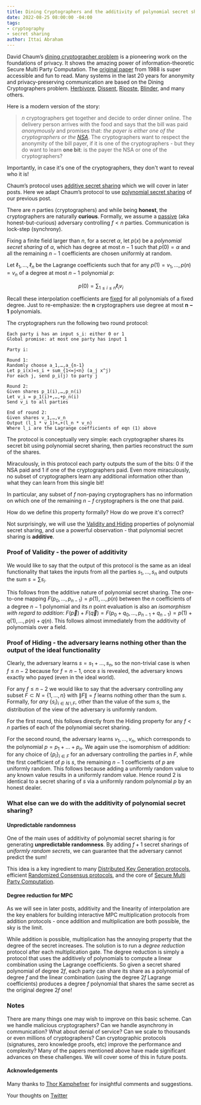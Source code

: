 ```yaml
---
title: Dining Cryptographers and the additivity of polynomial secret sharing
date: 2022-08-25 08:00:00 -04:00
tags:
- cryptography
- secret sharing
author: Ittai Abraham
---
```


David Chaum’s [dining cryptographer problem](https://en.wikipedia.org/wiki/Dining_cryptographers_problem) is a pioneering work on the foundations of privacy. It shows the amazing power of information-theoretic Secure Multi Party Computation. The [original paper](https://users.ece.cmu.edu/~adrian/731-sp04/readings/dcnets.html) from 1988 is super accessible and fun to read. Many systems in the last 20 years for anonymity and privacy-preserving communication are based on the Dining Cryptographers problem. [Herbivore](https://www.cs.cornell.edu/people/egs/herbivore/documentation.html), [Dissent](https://dedis.cs.yale.edu/dissent/), [Riposte](https://arxiv.org/pdf/1503.06115.pdf), [Blinder](https://eprint.iacr.org/2020/248.pdf), and many others.

Here is a modern version of the story:

> $n$ cryptographers get together and decide to order dinner online. The delivery person arrives with the food and says that the bill was paid *anonymously* and promises that: *the payer is either one of the cryptographers or the [NSA](https://www.nsa.gov)*.
> The cryptographers want to respect the anonymity of the bill payer, if it is one of the cryptographers - but they do want to learn **one bit**: is the payer the NSA or one of the cryptographers?

Importantly, in case it's one of the cryptographers, they don't want to reveal who it is!

Chaum’s protocol uses [additive secret sharing](https://www1.cs.columbia.edu/~tal/4261/F19/secretsharingf19.pdf) which we will cover in later posts. Here we adapt Chaum’s protocol to use [polynomial secret sharing](https://decentralizedthoughts.github.io/2020-07-17-polynomial-secret-sharing-and-the-lagrange-basis/) of our previous post. 

There are $n$ parties (cryptographers) and while being **honest**, the cryptographers are naturally **curious**. Formally, we assume a [passive](https://decentralizedthoughts.github.io/2019-06-07-modeling-the-adversary/) (aka honest-but-curious) adversary controlling $f<n$ parties. Communication is lock-step (synchrony).

Fixing a finite field larger than $n$, for a secret $\alpha$, let $p(x)$ be a *polynomial secret sharing* of $\alpha$, which has degree at most $n-1$ such that $p(0)=\alpha$ and all the remaining $n-1$ coefficients are chosen uniformly at random.

Let $\ell_1,\dots,\ell_n$ be the Lagrange coefficients such that for any $p(1)=v_1,\dots,p(n)=v_n$ of a degree at most $n-1$ polynomial $p$:

$$
p(0)= \sum_{1 \leq i \leq n} \ell_i v_i
$$

Recall these interpolation coefficients are [fixed](https://decentralizedthoughts.github.io/2020-07-17-polynomial-secret-sharing-and-the-lagrange-basis/) for all polynomials of a fixed degree. Just to re-emphasize: the $\mathbf{n}$ cryptographers use degree at most $\mathbf{n{-}1}$ polynomials.


The cryptographers run the following two round protocol:
```
Each party i has an input s_i: either 0 or 1
Global promise: at most one party has input 1

Party i:

Round 1:
Randomly choose a_1,…,a_{n-1}
Let p_i(x)=s_i + sum_{1<=j<n} (a_j x^j)
For each j, send p_i(j) to party j

Round 2:
Given shares p_1(i),…,p_n(i)
Let v_i = p_1(i)+,…,+p_n(i)
Send v_i to all parties

End of round 2:
Given shares v_1,…,v_n
Output (l_1 * v_1)+…+(l_n * v_n)
Where l_i are the Lagrange coefficients of eqn (1) above
```

The protocol is conceptually very simple: each cryptographer shares its secret bit using polynomial secret sharing, then parties reconstruct the *sum* of the shares.

Miraculously, in this protocol each party outputs the sum of the bits: $0$ if the NSA paid and $1$ if one of the cryptographers paid. Even more miraculously, no subset of cryptographers learn any additional information other than what they can learn from this single bit!

In particular, any subset of $f$ non-paying cryptographers has no information on which one of the remaining $n-f$ cryptographers is the one that paid.

How do we define this property formally? How do we prove it's correct?

Not surprisingly, we will use the [Validity and Hiding](https://decentralizedthoughts.github.io/2020-07-17-polynomial-secret-sharing-and-the-lagrange-basis/) properties of polynomial secret sharing, and use a powerful observation - that polynomial secret sharing is **additive**.

### Proof of Validity - the power of additivity

We would like to say that the output of this protocol is the same as an ideal functionality that takes the inputs from all the parties $s_1,\dots,s_n$ and outputs the sum $s= \sum s_i$.

This follows from the additive nature of polynomial secret sharing. The one-to-one mapping $F(p_0, \dots,p_{n-1})=p(1),\dots, p(n)$ between the $n$ coefficients of a degree $n-1$ polynomial and its $n$ point evaluation is also an *isomorphism with regard to addition*: $F( \vec{p} )+F( \vec{q} ) = F(p_0+q_0, \dots, p_{n-1}+q_{n-1})= p(1)+q(1), \dots, p(n)+q(n)$. This follows almost immediately from the additivity of polynomials over a field. 

### Proof of Hiding - the adversary learns nothing other than the output of the ideal functionality

Clearly, the adversary learns $s=s_1+\dots,s_n$, so the non-trivial case is when  $f \leq n-2$ because for $f=n-1$, once $s$ is revealed, the adversary knows exactly who payed (even in the ideal world).

For any $f\leq n-2$ we would like to say that the adversary controlling any subset $F \subset N= \lbrace 1,\dots,n \rbrace$ with $\|F\|=f$ learns nothing other than the sum $s$. Formally, for *any* $\lbrace s_i \rbrace_{i \in N \setminus F}$, other than the value of the sum $s$, the distribution of the view of the adversary is uniformly random.

For the first round, this follows directly from the Hiding property for any $f<n$ parties of each of the polynomial secret sharing. 

For the second round, the adversary learns $v_1,\dots,v_n$, which corresponds to the polynomial $p=p_1+\dots+p_n$. We again use the isomorphism of addition: for any choice of $\lbrace p_i \rbrace_{i \in F}$ for an adversary controlling the parties in $F$, while the first coefficient of $p$ is $s$, the remaining $n-1$ coefficients of $p$ are uniformly random. This follows because adding a uniformly random value to any known value results in a uniformly random value. Hence round 2 is identical to a secret sharing of $s$ via a uniformly random polynomial $p$ by an honest dealer.

### What else can we do with the additivity of polynomial secret sharing?

#### Unpredictable randomness

One of the main uses of additivity of polynomial secret sharing is for generating **unpredictable randomness**. By adding $f+1$ secret sharings of *uniformly random secrets*, we can guarantee that the adversary cannot predict the sum!

This idea is a key ingredient to many [Distributed Key Generation protocols](https://arxiv.org/pdf/2102.09041.pdf), efficient [Randomized Consensus protocols](https://eprint.iacr.org/2006/065.pdf), and the core of [Secure Multi Party Computation](https://eprint.iacr.org/2011/136.pdf).


#### Degree reduction for MPC

As we will see in later posts, additivity and the linearity of interpolation are the key enablers for building interactive MPC multiplication protocols from addition protocols - once addition and multiplication are both possible, the sky is the limit.

While addition is possible, multiplication has the annoying property that the degree of the secret increases. The solution is to run a *degree reduction* protocol after each multiplication gate. The degree reduction is simply a protocol that uses the additively of polynomials to compute a linear combination using the Lagrange coefficients. So given a secret shared polynomial of degree $2f$, each party can share its share as a polynomial of degree $f$ and the linear combination (using the degree $2f$ Lagrange coefficients) produces a degree $f$ polynomial that shares the same secret as the original degree $2f$ one! 

### Notes

There are many things one may wish to improve on this basic scheme. Can we handle malicious cryptographers? Can we handle asynchrony in communication? What about denial of service? Can we scale to thousands or even millions of cryptographers? Can cryptographic protocols (signatures, zero knowledge proofs, etc) improve the performance and complexity?  Many of the papers mentioned above have made significant advances on these challenges. We will cover some of this in future posts.

#### Acknowledgements

Many thanks to [Thor Kamphefner](https://thork.net) for insightful comments and suggestions. 


Your thoughts on [Twitter](https://twitter.com/ittaia/status/1562777337753587712?s=21&t=dilr4XTgVUq0e5Q-10sRtg)